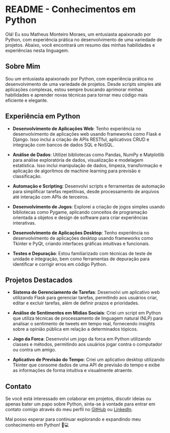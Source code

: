 # README - Conhecimentos em Python

Olá! Eu sou Matheus Monteiro Moraes, um entusiasta apaixonado por Python, com experiência prática no desenvolvimento de uma variedade de projetos. Abaixo, você encontrará um resumo das minhas habilidades e experiências nesta linguagem.

## Sobre Mim
Sou um entusiasta apaixonado por Python, com experiência prática no desenvolvimento de uma variedade de projetos. Desde scripts simples até aplicações complexas, estou sempre buscando aprimorar minhas habilidades e aprender novas técnicas para tornar meu código mais eficiente e elegante.

## Experiência em Python
- **Desenvolvimento de Aplicações Web**: Tenho experiência no desenvolvimento de aplicações web usando frameworks como Flask e Django. Isso inclui a criação de APIs RESTful, aplicativos CRUD e integração com bancos de dados SQL e NoSQL.

- **Análise de Dados**: Utilizei bibliotecas como Pandas, NumPy e Matplotlib para análise exploratória de dados, visualização e modelagem estatística. Isso inclui manipulação de dados, limpeza, transformação e aplicação de algoritmos de machine learning para previsão e classificação.

- **Automação e Scripting**: Desenvolvi scripts e ferramentas de automação para simplificar tarefas repetitivas, desde processamento de arquivos até interação com APIs de terceiros.

- **Desenvolvimento de Jogos**: Explorei a criação de jogos simples usando bibliotecas como Pygame, aplicando conceitos de programação orientada a objetos e design de software para criar experiências interativas.

- **Desenvolvimento de Aplicações Desktop**: Tenho experiência no desenvolvimento de aplicações desktop usando frameworks como Tkinter e PyQt, criando interfaces gráficas intuitivas e funcionais.

- **Testes e Depuração**: Estou familiarizado com técnicas de teste de unidade e integração, bem como ferramentas de depuração para identificar e corrigir erros em código Python.

## Projetos Destacados
- **Sistema de Gerenciamento de Tarefas**: Desenvolvi um aplicativo web utilizando Flask para gerenciar tarefas, permitindo aos usuários criar, editar e excluir tarefas, além de definir prazos e prioridades.

- **Análise de Sentimentos em Mídias Sociais**: Criei um script em Python que utiliza técnicas de processamento de linguagem natural (NLP) para analisar o sentimento de tweets em tempo real, fornecendo insights sobre a opinião pública em relação a determinados tópicos.

- **Jogo da Forca**: Desenvolvi um jogo da forca em Python utilizando classes e métodos, permitindo aos usuários jogar contra o computador ou contra um amigo.

- **Aplicativo de Previsão do Tempo**: Criei um aplicativo desktop utilizando Tkinter que consome dados de uma API de previsão do tempo e exibe as informações de forma intuitiva e visualmente atraente.

## Contato
Se você está interessado em colaborar em projetos, discutir ideias ou apenas bater um papo sobre Python, sinta-se à vontade para entrar em contato comigo através do meu perfil no [GitHub](https://github.com/seu-usuario) ou [LinkedIn](https://www.linkedin.com/in/seu-perfil-linkedin/).

Mal posso esperar para continuar explorando e expandindo meu conhecimento em Python! 🐍💻

